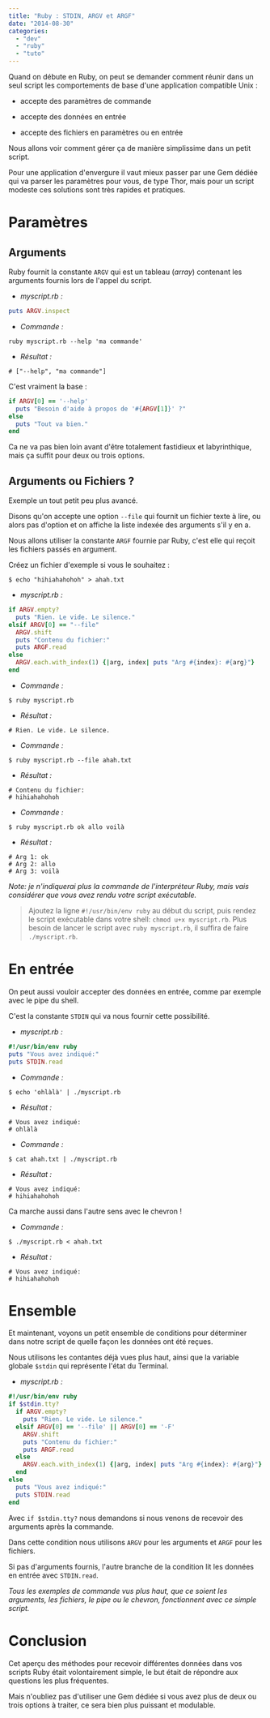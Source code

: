 ```yaml
---
title: "Ruby : STDIN, ARGV et ARGF"
date: "2014-08-30"
categories: 
  - "dev"
  - "ruby"
  - "tuto"
---
```


Quand on débute en Ruby, on peut se demander comment réunir dans un seul script les comportements de base d'une application compatible Unix :

- accepte des paramètres de commande
    
- accepte des données en entrée
    
- accepte des fichiers en paramètres ou en entrée
    

Nous allons voir comment gérer ça de manière simplissime dans un petit script.

Pour une application d'envergure il vaut mieux passer par une Gem dédiée qui va parser les paramètres pour vous, de type Thor, mais pour un script modeste ces solutions sont très rapides et pratiques.

# Paramètres

## Arguments

Ruby fournit la constante `ARGV` qui est un tableau (_array_) contenant les arguments fournis lors de l'appel du script.

- _myscript.rb :_

```ruby
puts ARGV.inspect
```

- _Commande :_

```text
ruby myscript.rb --help 'ma commande'
```

- _Résultat :_

```text
# ["--help", "ma commande"]
```

C'est vraiment la base :

```ruby
if ARGV[0] == '--help'
  puts "Besoin d'aide à propos de '#{ARGV[1]}' ?"
else
  puts "Tout va bien."
end
```

Ca ne va pas bien loin avant d'être totalement fastidieux et labyrinthique, mais ça suffit pour deux ou trois options.

## Arguments ou Fichiers ?

Exemple un tout petit peu plus avancé.

Disons qu'on accepte une option `--file` qui fournit un fichier texte à lire, ou alors pas d'option et on affiche la liste indexée des arguments s'il y en a.

Nous allons utiliser la constante `ARGF` fournie par Ruby, c'est elle qui reçoit les fichiers passés en argument.

Créez un fichier d'exemple si vous le souhaitez :

```text
$ echo "hihiahahohoh" > ahah.txt
```

- _myscript.rb :_

```ruby
if ARGV.empty?
  puts "Rien. Le vide. Le silence."
elsif ARGV[0] == "--file"
  ARGV.shift
  puts "Contenu du fichier:"
  puts ARGF.read
else
  ARGV.each.with_index(1) {|arg, index| puts "Arg #{index}: #{arg}"}
end
```

- _Commande :_

```text
$ ruby myscript.rb
```

- _Résultat :_

```text
# Rien. Le vide. Le silence.
```

- _Commande :_

```text
$ ruby myscript.rb --file ahah.txt
```

- _Résultat :_

```text
# Contenu du fichier:
# hihiahahohoh
```

- _Commande :_

```text
$ ruby myscript.rb ok allo voilà
```

- _Résultat :_

```text
# Arg 1: ok
# Arg 2: allo
# Arg 3: voilà
```

_Note: je n'indiquerai plus la commande de l'interpréteur Ruby, mais vais considérer que vous avez rendu votre script exécutable._

> Ajoutez la ligne `#!/usr/bin/env ruby` au début du script, puis rendez le script exécutable dans votre shell: `chmod u+x myscript.rb`. Plus besoin de lancer le script avec `ruby myscript.rb`, il suffira de faire `./myscript.rb`.

# En entrée

On peut aussi vouloir accepter des données en entrée, comme par exemple avec le pipe du shell.

C'est la constante `STDIN` qui va nous fournir cette possibilité.

- _myscript.rb :_

```ruby
#!/usr/bin/env ruby
puts "Vous avez indiqué:"
puts STDIN.read
```

- _Commande :_

```text
$ echo 'ohlàlà' | ./myscript.rb
```

- _Résultat :_

```text
# Vous avez indiqué:
# ohlàlà
```

- _Commande :_

```text
$ cat ahah.txt | ./myscript.rb
```

- _Résultat :_

```text
# Vous avez indiqué:
# hihiahahohoh
```

Ca marche aussi dans l'autre sens avec le chevron !

- _Commande :_

```text
$ ./myscript.rb < ahah.txt
```

- _Résultat :_

```text
# Vous avez indiqué:
# hihiahahohoh
```

# Ensemble

Et maintenant, voyons un petit ensemble de conditions pour déterminer dans notre script de quelle façon les données ont été reçues.

Nous utilisons les contantes déjà vues plus haut, ainsi que la variable globale `$stdin` qui représente l'état du Terminal.

- _myscript.rb :_

```ruby
#!/usr/bin/env ruby
if $stdin.tty?
  if ARGV.empty?
    puts "Rien. Le vide. Le silence."
  elsif ARGV[0] == '--file' || ARGV[0] == '-F'
    ARGV.shift
    puts "Contenu du fichier:"
    puts ARGF.read
  else
    ARGV.each.with_index(1) {|arg, index| puts "Arg #{index}: #{arg}"}
  end
else
  puts "Vous avez indiqué:"
  puts STDIN.read
end
```

Avec `if $stdin.tty?` nous demandons si nous venons de recevoir des arguments après la commande.

Dans cette condition nous utilisons `ARGV` pour les arguments et `ARGF` pour les fichiers.

Si pas d'arguments fournis, l'autre branche de la condition lit les données en entrée avec `STDIN.read`.

_Tous les exemples de commande vus plus haut, que ce soient les arguments, les fichiers, le pipe ou le chevron, fonctionnent avec ce simple script._

# Conclusion

Cet aperçu des méthodes pour recevoir différentes données dans vos scripts Ruby était volontairement simple, le but était de répondre aux questions les plus fréquentes.

Mais n'oubliez pas d'utiliser une Gem dédiée si vous avez plus de deux ou trois options à traiter, ce sera bien plus puissant et modulable.
